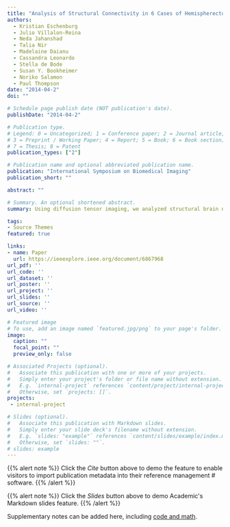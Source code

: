 ```yaml
---
title: "Analysis of Structural Connectivity in 6 Cases of Hemispherectomy"
authors:
  - Kristian Eschenburg
  - Julio Villalon-Reina
  - Neda Jahanshad
  - Talia Nir
  - Madelaine Daianu
  - Cassandra Leonardo
  - Stella de Bode
  - Susan Y. Bookheimer
  - Noriko Salamon
  - Paul Thompson
date: "2014-04-2"
doi: ""

# Schedule page publish date (NOT publication's date).
publishDate: "2014-04-2"

# Publication type.
# Legend: 0 = Uncategorized; 1 = Conference paper; 2 = Journal article;
# 3 = Preprint / Working Paper; 4 = Report; 5 = Book; 6 = Book section;
# 7 = Thesis; 8 = Patent
publication_types: ["2"]

# Publication name and optional abbreviated publication name.
publication: "International Symposium on Biomedical Imaging"
publication_short: ""

abstract: ""

# Summary. An optional shortened abstract.
summary: Using diffusion tensor imaging, we analyzed structural brain networks using various topological measures derived from brain connectivity matrices, to understand neural architecture in children with one brain hemisphere.

tags:
- Source Themes
featured: true

links:
- name: Paper
  url: https://ieeexplore.ieee.org/document/6867968
url_pdf: ''
url_code: ''
url_dataset: ''
url_poster: ''
url_project: ''
url_slides: ''
url_source: ''
url_video: ''

# Featured image
# To use, add an image named `featured.jpg/png` to your page's folder. 
image:
  caption: ""
  focal_point: ""
  preview_only: false

# Associated Projects (optional).
#   Associate this publication with one or more of your projects.
#   Simply enter your project's folder or file name without extension.
#   E.g. `internal-project` references `content/project/internal-project/index.md`.
#   Otherwise, set `projects: []`.
projects:
 - internal-project

# Slides (optional).
#   Associate this publication with Markdown slides.
#   Simply enter your slide deck's filename without extension.
#   E.g. `slides: "example"` references `content/slides/example/index.md`.
#   Otherwise, set `slides: ""`.
# slides: example
---
```


{{% alert note %}}
Click the *Cite* button above to demo the feature to enable visitors to import publication metadata into their reference management # software.
{{% /alert %}}

{{% alert note %}}
Click the *Slides* button above to demo Academic's Markdown slides feature.
{{% /alert %}}

Supplementary notes can be added here, including [code and math](https://sourcethemes.com/academic/docs/writing-markdown-latex/).

